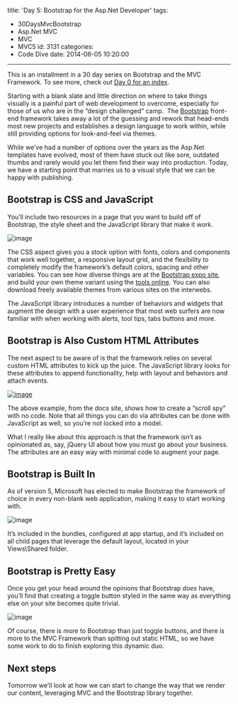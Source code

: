 title: 'Day 5: Bootstrap for the Asp.Net Developer'
tags:
  - 30DaysMvcBootstrap
  - Asp.Net MVC
  - MVC
  - MVC5
id: 3131
categories:
  - Code Dive
date: 2014-06-05 10:20:00
---

This is an installment in a 30 day series on Bootstrap and the MVC Framework. To see more, check out [Day 0 for an index](http://jameschambers.com/2014/06/day-0-boothstrapping-mvc-for-the-next-30-days/).

Starting with a blank slate and little direction on where to take things visually is a painful part of web development to overcome, especially for those of us who are in the “design challenged” camp.&nbsp; The [Bootstrap](http://getbootstrap.com/) front-end framework takes away a lot of the guessing and rework that head-ends most new projects and establishes a design language to work within, while still providing options for look-and-feel via themes.

While we’ve had a number of options over the years as the Asp.Net templates have evolved, most of them have stuck out like sore, outdated thumbs and rarely would you let them find their way into production. Today, we have a starting point that marries us to a visual style that we can be happy with publishing.

## Bootstrap is CSS and JavaScript

You’ll include two resources in a page that you want to build off of Bootstrap, the style sheet and the JavaScript library that make it work.

![image](http://jameschambers.com/wp-content/uploads/2014/06/image8.png "image")

The CSS aspect gives you a stock option with fonts, colors and components that work well together, a responsive layout grid, and the flexibility to completely modify the framework’s default colors, spacing and other variables. You can see how diverse things are at the [Bootstrap expo site](http://expo.getbootstrap.com/), and build your own theme variant using the [tools online](http://getbootstrap.com/customize/). You can also download freely available themes from various sites on the interwebs.

The JavaScript library introduces a number of behaviors and widgets that augment the design with a user experience that most web surfers are now familiar with when working with alerts, tool tips, tabs buttons and more.

## Bootstrap is Also Custom HTML Attributes 

The next aspect to be aware of is that the framework relies on several custom HTML attributes to kick up the juice. The JavaScript library looks for these attributes to append functionality, help with layout and behaviors and attach events. 

[![image](http://jameschambers.com/wp-content/uploads/2014/06/image_thumb1.png "image")](http://jameschambers.com/wp-content/uploads/2014/06/image9.png)

The above example, from the docs site, shows how to create a “scroll spy” with no code. Note that all things you can do via attributes can be done with JavaScript as well, so you’re not locked into a model.

What I really like about this approach is that the framework isn’t as opinionated as, say, jQuery UI about how you must go about your business. The attributes are an easy way with minimal code to augment your page.

## Bootstrap is Built In

As of version 5, Microsoft has elected to make Bootstrap the framework of choice in every non-blank web application, making it easy to start working with.

![image](http://jameschambers.com/wp-content/uploads/2014/06/image10.png "image")

It’s included in the bundles, configured at app startup, and it’s included on all child pages that leverage the default layout, located in your Views\Shared folder.

## Bootstrap is Pretty Easy

Once you get your head around the opinions that Bootstrap _does_ have, you’ll find that creating a toggle button styled in the same way as everything else on your site becomes quite trivial.

![image](http://jameschambers.com/wp-content/uploads/2014/06/image12.png "image")

Of course, there is more to Bootstrap than just toggle buttons, and there is more to the MVC Framework than spitting out static HTML, so we have some work to do to finish exploring this dynamic duo.

## Next steps

Tomorrow we’ll look at how we can start to change the way that we render our content, leveraging MVC and the Bootstrap library together.